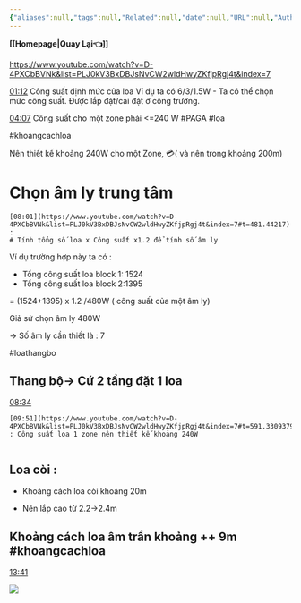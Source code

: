 ```yaml
---
{"aliases":null,"tags":null,"Related":null,"date":null,"URL":null,"Author":null,"dg-publish":true,"image":null,"permalink":"/Electric Engineer/ELV/Public Address/Bài 9 đọc bản vẽ publich address/","dgPassFrontmatter":true,"noteIcon":"2","created":"2024-01-19T05:27:49.488+07:00","updated":"2024-01-19T13:32:55.000+07:00"}
---
```


**[[Homepage\|Quay Lại👈]]**

https://www.youtube.com/watch?v=D-4PXCbBVNk&list=PLJ0kV3BxDBJsNvCW2wldHwyZKfjpRgj4t&index=7

[01:12](https://www.youtube.com/watch?v=D-4PXCbBVNk&list=PLJ0kV3BxDBJsNvCW2wldHwyZKfjpRgj4t&index=7#t=72.96370099618531)   Công suất định mức của loa 
Ví dụ ta có 6/3/1.5W - Ta có thể chọn mức công suất. Được lắp đặt/cài đặt ở công trường.



[04:07](https://www.youtube.com/watch?v=D-4PXCbBVNk&list=PLJ0kV3BxDBJsNvCW2wldHwyZKfjpRgj4t&index=7#t=247.47613902670287)  Công suất cho một zone phải <=240 W #PAGA #loa 


#khoangcachloa


Nên thiết kế khoảng 240W cho một Zone, 💳( và nên trong khoảng 200m)



# Chọn âm ly trung tâm

```ad-note
[08:01](https://www.youtube.com/watch?v=D-4PXCbBVNk&list=PLJ0kV3BxDBJsNvCW2wldHwyZKfjpRgj4t&index=7#t=481.44217)  : 
# Tính tổng số loa x Công suất x1.2 để tính số âm ly
```



Ví dụ trường hợp này ta có : 
- Tổng công suất loa block 1: 1524 
- Tổng công suất loa block 2:1395

= (1524+1395) x 1.2 /480W ( công suất của một âm ly)

Giả sử chọn âm ly 480W 

-> Số âm ly cần thiết là : 7


#loathangbo

## Thang bộ-> Cứ  2 tầng đặt 1 loa

[08:34](https://www.youtube.com/watch?v=D-4PXCbBVNk&list=PLJ0kV3BxDBJsNvCW2wldHwyZKfjpRgj4t&index=7#t=514.8967629122619)  


```ad-tip
[09:51](https://www.youtube.com/watch?v=D-4PXCbBVNk&list=PLJ0kV3BxDBJsNvCW2wldHwyZKfjpRgj4t&index=7#t=591.3309379727685)   : Công suất loa 1 zone nên thiết kế khoảng 240W


```

## Loa còi :

- Khoảng cách loa còi khoảng 20m

- Nên lắp cao từ 2.2->2.4m


## Khoảng cách loa âm trần khoảng ++ 9m #khoangcachloa 


[13:41](https://www.youtube.com/watch?v=D-4PXCbBVNk&list=PLJ0kV3BxDBJsNvCW2wldHwyZKfjpRgj4t&index=7#t=821.3013143176734)

![](https://i.imgur.com/0l0ut1y.png)


